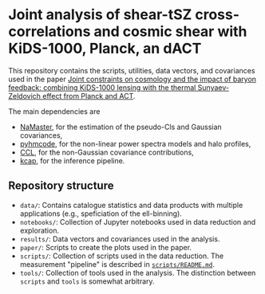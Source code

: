 # Joint analysis of shear-tSZ cross-correlations and cosmic shear with KiDS-1000, Planck, an dACT

This repository contains the scripts, utilities, data vectors, and covariances used in the paper [Joint constraints on cosmology and the impact of baryon feedback: combining KiDS-1000 lensing with the thermal Sunyaev-Zeldovich effect from Planck and ACT](https://arxiv.org/abs/2109.04458). 

The main dependencies are
- [NaMaster](https://github.com/LSSTDESC/NaMaster), for the estimation of the pseudo-Cls and Gaussian covariances,
- [pyhmcode](https://github.com/tilmantroester/pyhmcode), for the non-linear power spectra models and halo profiles,
- [CCL](https://github.com/LSSTDESC/CCL), for the non-Gaussian covariance contributions,
- [kcap](https://github.com/KiDS-WL/kcap), for the inference pipeline.

## Repository structure
- `data/`: Contains catalogue statistics and data products with multiple applications (e.g., speficiation of the ell-binning).
- `notebooks/`: Collection of Jupyter notebooks used in data reduction and exploration.
- `results/`: Data vectors and covariances used in the analysis.
- `paper/`: Scripts to create the plots used in the paper. 
- `scripts/`: Collection of scripts used in the data reduction. The measurement "pipeline" is described in [`scripts/README.md`](scripts/README.md).
- `tools/`: Collection of tools used in the analysis. The distinction between `scripts` and `tools` is somewhat arbitrary.